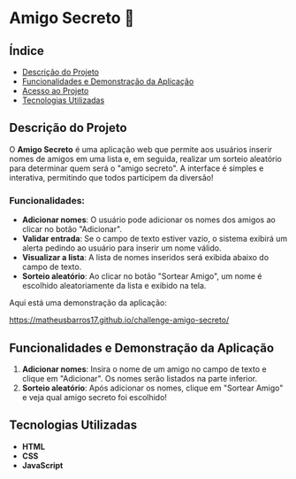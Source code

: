 # Amigo Secreto 🎉

## Índice

- [Descrição do Projeto](#descrição-do-projeto)
- [Funcionalidades e Demonstração da Aplicação](#funcionalidades-e-demonstração-da-aplicação)
- [Acesso ao Projeto](#acesso-ao-projeto)
- [Tecnologias Utilizadas](#tecnologias-utilizadas)

## Descrição do Projeto

O **Amigo Secreto** é uma aplicação web que permite aos usuários inserir nomes de amigos em uma lista e, em seguida, realizar um sorteio aleatório para determinar quem será o "amigo secreto". A interface é simples e interativa, permitindo que todos participem da diversão!

### Funcionalidades:
- **Adicionar nomes**: O usuário pode adicionar os nomes dos amigos ao clicar no botão "Adicionar".
- **Validar entrada**: Se o campo de texto estiver vazio, o sistema exibirá um alerta pedindo ao usuário para inserir um nome válido.
- **Visualizar a lista**: A lista de nomes inseridos será exibida abaixo do campo de texto.
- **Sorteio aleatório**: Ao clicar no botão "Sortear Amigo", um nome é escolhido aleatoriamente da lista e exibido na tela.

Aqui está uma demonstração da aplicação:

https://matheusbarros17.github.io/challenge-amigo-secreto/

## Funcionalidades e Demonstração da Aplicação

1. **Adicionar nomes**: Insira o nome de um amigo no campo de texto e clique em "Adicionar". Os nomes serão listados na parte inferior.
2. **Sorteio aleatório**: Após adicionar os nomes, clique em "Sortear Amigo" e veja qual amigo secreto foi escolhido!

## Tecnologias Utilizadas

- **HTML**
- **CSS**
- **JavaScript**
